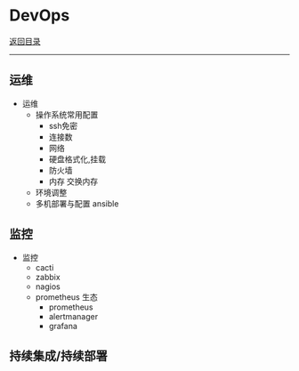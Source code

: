 # DevOps

[返回目录](./README.md)

---

## 运维

* 运维
  * 操作系统常用配置
    * ssh免密
    * 连接数
    * 网络
    * 硬盘格式化,挂载
    * 防火墙
    * 内存 交换内存
  * 环境调整
  * 多机部署与配置 ansible

## 监控

* 监控
  * cacti
  * zabbix
  * nagios
  * prometheus 生态
    * prometheus
    * alertmanager
    * grafana

## 持续集成/持续部署

